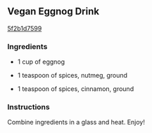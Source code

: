 ## Vegan Eggnog Drink

[5f2b1d7599](http://www.food.com/recipe/vegan-eggnog-drink-277092)

### Ingredients

 - 1 cup of eggnog

 - 1 teaspoon of spices, nutmeg, ground

 - 1 teaspoon of spices, cinnamon, ground

### Instructions

Combine ingredients in a glass and heat. Enjoy!